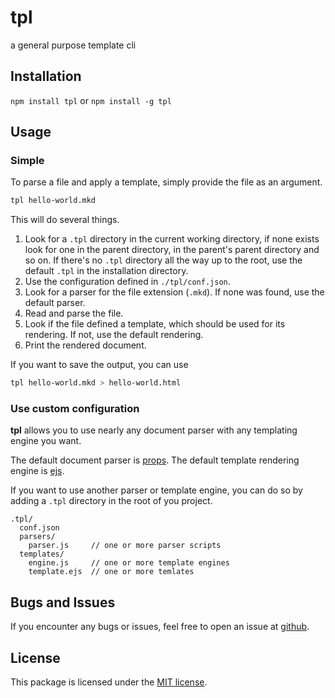 # tpl
a general purpose template cli

## Installation

`npm install tpl` or `npm install -g tpl`

## Usage

### Simple

To parse a file and apply a template, simply provide the file as an argument.

``` bash
tpl hello-world.mkd
```

This will do several things.

1.  Look for a `.tpl` directory in the current working directory, if none exists
    look for one in the parent directory, in the parent's parent directory and
    so on. If there's no `.tpl` directory all the way up to the root, use the
    default `.tpl` in the installation directory.
2.  Use the configuration defined in `./tpl/conf.json`.
3.  Look for a parser for the file extension (`.mkd`). If none was found,
    use the default parser.
4.  Read and parse the file.
5.  Look if the file defined a template, which should be used for its rendering.
    If not, use the default rendering.
6.  Print the rendered document.

If you want to save the output, you can use

``` bash
tpl hello-world.mkd > hello-world.html
```

### Use custom configuration

**tpl** allows you to use nearly any document parser with any templating engine
you want.

The default document parser is [props](//github.com/pvorb/node-props). The
default template rendering engine is [ejs](//github.com/visionmedia/ejs).

If you want to use another parser or template engine, you can do so by adding a
`.tpl` directory in the root of you project.

```
.tpl/
  conf.json
  parsers/
    parser.js     // one or more parser scripts
  templates/
    engine.js     // one or more template engines
    template.ejs  // one or more temlates
```

## Bugs and Issues

If you encounter any bugs or issues, feel free to open an issue at
[github](//github.com/pvorb/node-tpl/issues).

## License

This package is licensed under the
[MIT license](http://vorb.de/license/mit.html).
